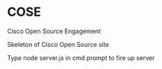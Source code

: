 # COSE
Cisco Open Source Engagement

Skeleton of Cisco Open Source site

Type node server.js in cmd prompt to fire up server
